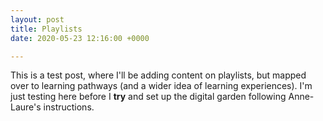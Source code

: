 ```yaml
---
layout: post
title: Playlists
date: 2020-05-23 12:16:00 +0000

---
```

This is a test post, where I'll be adding content on playlists, but mapped over to learning pathways (and a wider idea of learning experiences). I'm just testing here before I **try** and set up the digital garden following Anne-Laure's instructions.